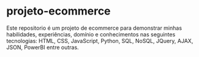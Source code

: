 # projeto-ecommerce
Este repositorio é um projeto de ecommerce para demonstrar minhas habilidades, experiências, domínio e conhecimentos nas seguintes tecnologias: HTML, CSS, JavaScript, Python, SQL, NoSQL, JQuery, AJAX, JSON, PowerBI entre outras.
